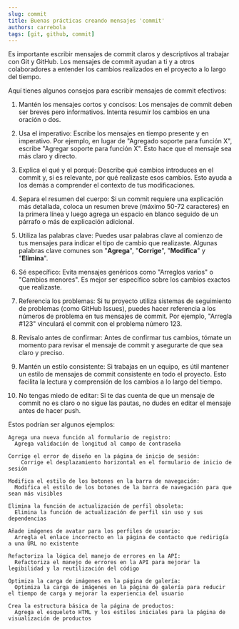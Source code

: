 ```yaml
---
slug: commit
title: Buenas prácticas creando mensajes 'commit'
authors: carrebola
tags: [git, github, commit]
---
```


Es importante escribir mensajes de commit claros y descriptivos al trabajar con Git y GitHub. Los mensajes de commit ayudan a ti y a otros colaboradores a entender los cambios realizados en el proyecto a lo largo del tiempo. 

Aquí tienes algunos consejos para escribir mensajes de commit efectivos:


1. Mantén los mensajes cortos y concisos: Los mensajes de commit deben ser breves pero informativos. Intenta resumir los cambios en una oración o dos.

2. Usa el imperativo: Escribe los mensajes en tiempo presente y en imperativo. Por ejemplo, en lugar de "Agregado soporte para función X", escribe "Agregar soporte para función X". Esto hace que el mensaje sea más claro y directo.

3. Explica el qué y el porqué: Describe qué cambios introduces en el commit y, si es relevante, por qué realizaste esos cambios. Esto ayuda a los demás a comprender el contexto de tus modificaciones.

4. Separa el resumen del cuerpo: Si un commit requiere una explicación más detallada, coloca un resumen breve (máximo 50-72 caracteres) en la primera línea y luego agrega un espacio en blanco seguido de un párrafo o más de explicación adicional.

5. Utiliza las palabras clave: Puedes usar palabras clave al comienzo de tus mensajes para indicar el tipo de cambio que realizaste. Algunas palabras clave comunes son "**Agrega**", "**Corrige**", "**Modifica**" y "**Elimina**".

6. Sé específico: Evita mensajes genéricos como "Arreglos varios" o "Cambios menores". Es mejor ser específico sobre los cambios exactos que realizaste.

7. Referencia los problemas: Si tu proyecto utiliza sistemas de seguimiento de problemas (como GitHub Issues), puedes hacer referencia a los números de problema en tus mensajes de commit. Por ejemplo, "Arregla #123" vinculará el commit con el problema número 123.

8. Revísalo antes de confirmar: Antes de confirmar tus cambios, tómate un momento para revisar el mensaje de commit y asegurarte de que sea claro y preciso.

9. Mantén un estilo consistente: Si trabajas en un equipo, es útil mantener un estilo de mensajes de commit consistente en todo el proyecto. Esto facilita la lectura y comprensión de los cambios a lo largo del tiempo.

10. No tengas miedo de editar: Si te das cuenta de que un mensaje de commit no es claro o no sigue las pautas, no dudes en editar el mensaje antes de hacer push.

Estos podrían ser algunos ejemplos:

```
Agrega una nueva función al formulario de registro:
  Agrega validación de longitud al campo de contraseña
```

```
Corrige el error de diseño en la página de inicio de sesión:
    Corrige el desplazamiento horizontal en el formulario de inicio de sesión
```

```
Modifica el estilo de los botones en la barra de navegación:
  Modifica el estilo de los botones de la barra de navegación para que sean más visibles
```

```
Elimina la función de actualización de perfil obsoleta:
  Elimina la función de actualización de perfil sin uso y sus dependencias
```

```
Añade imágenes de avatar para los perfiles de usuario:
  Arregla el enlace incorrecto en la página de contacto que redirigía a una URL no existente
```

```
Refactoriza la lógica del manejo de errores en la API:
  Refactoriza el manejo de errores en la API para mejorar la legibilidad y la reutilización del código
```

```
Optimiza la carga de imágenes en la página de galería:
  Optimiza la carga de imágenes en la página de galería para reducir el tiempo de carga y mejorar la experiencia del usuario
```

```
Crea la estructura básica de la página de productos:
  Agrega el esqueleto HTML y los estilos iniciales para la página de visualización de productos
```

